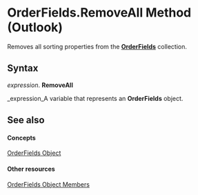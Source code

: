 
# OrderFields.RemoveAll Method (Outlook)

Removes all sorting properties from the  **[OrderFields](e115fb80-352d-fd2e-c1c3-d266776fe122.md)** collection.


## Syntax

 _expression_. **RemoveAll**

 _expression_A variable that represents an  **OrderFields** object.


## See also


#### Concepts


 [OrderFields Object](e115fb80-352d-fd2e-c1c3-d266776fe122.md)
#### Other resources


 [OrderFields Object Members](c6783e6a-ba75-3768-37f7-274ed6df0a49.md)

